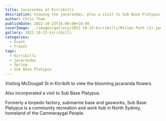 ```yaml
---
title: Jacarandas at Kirribilli
description: Viewing the jacarandas, plus a visit to Sub Base Platypus
author: Chris Tham
publishDate: 2022-10-23T16:00:00+10:00
coverImage: ../images/gallery/2022-10-23-kirribilli/Milson Park (2).jpeg
gallery: 2022-10-23-kirribilli
categories:
  - Event
  - Travel
tags:
  - Kirribilli
  - jacarandas
  - Spring
  - Sub Base Platypus
---
```


Visiting McDougall St in Kirribilli to view the blooming jacaranda flowers.

Also incorporated a visit to Sub Base Platypus.

Formerly a torpedo factory, submarine base and gasworks, Sub Base Platypus is a community recreation and work hub in North Sydney, homeland of the Cammeraygal People. 
